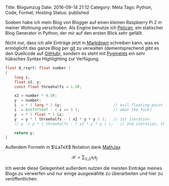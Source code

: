 Title: Blogumzug
Date: 2016-09-14 21:12
Category: Meta
Tags: Python, Code, Formel, Hosting
Status: published

Soeben habe ich mein Blog von Blogger auf einen kleinen Raspberry Pi 2 in meiner
Wohnung verschoben. Als Engine benutze ich [Pelican](http://blog.getpelican.com/),
ein statischer Blog Generator in Python, der mir auf den ersten Blick sehr gefällt.

Nicht nur, dass ich alle Einträge jetzt in [Markdown](https://de.wikipedia.org/wiki/Markdown)
schreiben kann, was es ermöglicht das ganze Blog per [git](https://de.wikipedia.org/wiki/Git)
zu verwalten (dementsprechend gibt es den Quellcode auf [GitHub](https://github.com/surt91/blog)),
sondern es steht mit [Pygments](http://pygments.org/) ein sehr
hübsches Syntax Highlighting zur Verfügung.

```C
float Q_rsqrt( float number )
{
    long i;
    float x2, y;
    const float threehalfs = 1.5F;

    x2 = number * 0.5F;
    y  = number;
    i  = * ( long * ) &y;                       // evil floating point bit level hacking
    i  = 0x5f3759df - ( i >> 1 );               // what the fuck?
    y  = * ( float * ) &i;
    y  = y * ( threehalfs - ( x2 * y * y ) );   // 1st iteration
    // y  = y * ( threehalfs - ( x2 * y * y ) );   // 2nd iteration, this can be removed

    return y;
}
```

Außerdem Formeln in $\LaTeX$ Notation dank [MathJax](https://www.mathjax.org/)

$$\mathcal H = \sum_{\left< i, j \right>} s_i s_j$$

Ich werde diese Gelegenheit außerdem nutzen die meisten Einträge meines Blogs
zu verwerfen und nur einige ausgewählte zu überarbeiten und hier zu
veröffentlichen.
